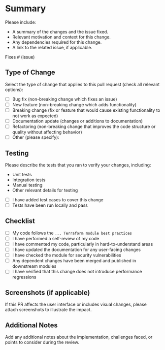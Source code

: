 # Summary

Please include:

- A summary of the changes and the issue fixed.
- Relevant motivation and context for this change.
- Any dependencies required for this change.
- A link to the related issue, if applicable.

Fixes # (issue)

## Type of Change

Select the type of change that applies to this pull request (check all relevant options):

- [ ] Bug fix (non-breaking change which fixes an issue)
- [ ] New feature (non-breaking change which adds functionality)
- [ ] Breaking change (fix or feature that would cause existing functionality to not work as expected)
- [ ] Documentation update (changes or additions to documentation)
- [ ] Refactoring (non-breaking change that improves the code structure or quality without affecting behavior)
- [ ] Other (please specify):

## Testing

Please describe the tests that you ran to verify your changes, including:

- Unit tests
- Integration tests
- Manual testing
- Other relevant details for testing

- [ ] I have added test cases to cover this change
- [ ] Tests have been run locally and pass

## Checklist

- [ ] My code follows the `... Terraform module best practices`
- [ ] I have performed a self-review of my code
- [ ] I have commented my code, particularly in hard-to-understand areas
- [ ] I have updated the documentation for any user-facing changes
- [ ] I have checked the module for security vulnerabilities
- [ ] Any dependent changes have been merged and published in downstream modules
- [ ] I have verified that this change does not introduce performance regressions

## Screenshots (if applicable)

If this PR affects the user interface or includes visual changes, please attach screenshots to illustrate the impact.

## Additional Notes

Add any additional notes about the implementation, challenges faced, or points to consider during the review.
